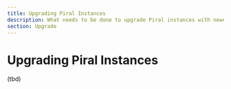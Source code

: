 ```yaml
---
title: Upgrading Piral Instances
description: What needs to be done to upgrade Piral instances with newer versions of Piral.
section: Upgrade
---
```


# Upgrading Piral Instances

(tbd)
